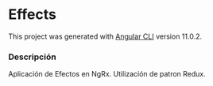 # Effects

This project was generated with [Angular CLI](https://github.com/angular/angular-cli) version 11.0.2.

### Descripción

Aplicación de Efectos en NgRx. Utilización de patron Redux.

